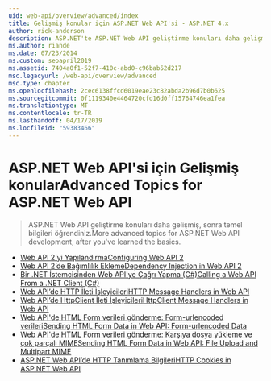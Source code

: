 ```yaml
---
uid: web-api/overview/advanced/index
title: Gelişmiş konular için ASP.NET Web API'si - ASP.NET 4.x
author: rick-anderson
description: ASP.NET'te ASP.NET Web API geliştirme konuları daha gelişmiş 4.x, sonra temel bilgileri öğrendiniz.
ms.author: riande
ms.date: 07/23/2014
ms.custom: seoapril2019
ms.assetid: 7404a0f1-52f7-410c-abd0-c96bab52d217
msc.legacyurl: /web-api/overview/advanced
msc.type: chapter
ms.openlocfilehash: 2cec6138ffcd6019eae23c82abda2b96d7b0b625
ms.sourcegitcommit: 0f1119340e4464720cfd16d0ff15764746ea1fea
ms.translationtype: MT
ms.contentlocale: tr-TR
ms.lasthandoff: 04/17/2019
ms.locfileid: "59383466"
---
```

# <a name="advanced-topics-for-aspnet-web-api"></a><span data-ttu-id="79969-103">ASP.NET Web API'si için Gelişmiş konular</span><span class="sxs-lookup"><span data-stu-id="79969-103">Advanced Topics for ASP.NET Web API</span></span>

> <span data-ttu-id="79969-104">ASP.NET Web API geliştirme konuları daha gelişmiş, sonra temel bilgileri öğrendiniz.</span><span class="sxs-lookup"><span data-stu-id="79969-104">More advanced topics for ASP.NET Web API development, after you've learned the basics.</span></span>


- [<span data-ttu-id="79969-105">Web API 2’yi Yapılandırma</span><span class="sxs-lookup"><span data-stu-id="79969-105">Configuring Web API 2</span></span>](configuring-aspnet-web-api.md)
- [<span data-ttu-id="79969-106">Web API 2’de Bağımlılık Ekleme</span><span class="sxs-lookup"><span data-stu-id="79969-106">Dependency Injection in Web API 2</span></span>](dependency-injection.md)
- [<span data-ttu-id="79969-107">Bir .NET İstemcisinden Web API'ye Çağrı Yapma (C#)</span><span class="sxs-lookup"><span data-stu-id="79969-107">Calling a Web API From a .NET Client (C#)</span></span>](calling-a-web-api-from-a-net-client.md)
- [<span data-ttu-id="79969-108">Web API’de HTTP İleti İşleyicileri</span><span class="sxs-lookup"><span data-stu-id="79969-108">HTTP Message Handlers in Web API</span></span>](http-message-handlers.md)
- [<span data-ttu-id="79969-109">Web API’de HttpClient İleti İşleyicileri</span><span class="sxs-lookup"><span data-stu-id="79969-109">HttpClient Message Handlers in Web API</span></span>](httpclient-message-handlers.md)
- [<span data-ttu-id="79969-110">Web API'de HTML Form verileri gönderme: Form-urlencoded verileri</span><span class="sxs-lookup"><span data-stu-id="79969-110">Sending HTML Form Data in Web API: Form-urlencoded Data</span></span>](sending-html-form-data-part-1.md)
- [<span data-ttu-id="79969-111">Web API'de HTML Form verileri gönderme: Karşıya dosya yükleme ve çok parçalı MIME</span><span class="sxs-lookup"><span data-stu-id="79969-111">Sending HTML Form Data in Web API: File Upload and Multipart MIME</span></span>](sending-html-form-data-part-2.md)
- [<span data-ttu-id="79969-112">ASP.NET Web API’de HTTP Tanımlama Bilgileri</span><span class="sxs-lookup"><span data-stu-id="79969-112">HTTP Cookies in ASP.NET Web API</span></span>](http-cookies.md)

